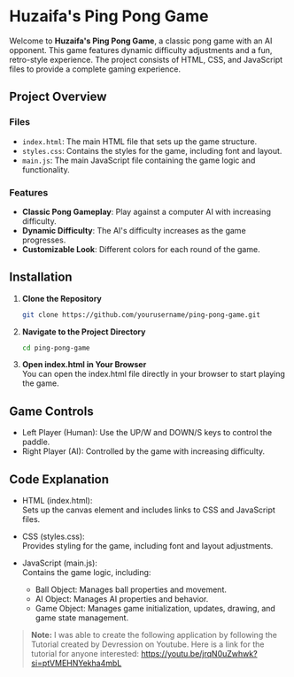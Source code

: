 # Huzaifa's Ping Pong Game

Welcome to **Huzaifa's Ping Pong Game**, a classic pong game with an AI opponent. This game features dynamic difficulty adjustments and a fun, retro-style experience. The project consists of HTML, CSS, and JavaScript files to provide a complete gaming experience.  

## Project Overview

### Files

- `index.html`: The main HTML file that sets up the game structure.
- `styles.css`: Contains the styles for the game, including font and layout.
- `main.js`: The main JavaScript file containing the game logic and functionality.

### Features

- **Classic Pong Gameplay**: Play against a computer AI with increasing difficulty.
- **Dynamic Difficulty**: The AI's difficulty increases as the game progresses.
- **Customizable Look**: Different colors for each round of the game.

## Installation

1. **Clone the Repository**

   ```bash
   git clone https://github.com/yourusername/ping-pong-game.git

2. **Navigate to the Project Directory**

   ```bash
   cd ping-pong-game

3. **Open index.html in Your Browser**  
You can open the index.html file directly in your browser to start playing the game.

## Game Controls
* Left Player (Human): Use the UP/W and DOWN/S keys to control the paddle.
* Right Player (AI): Controlled by the game with increasing difficulty.

## Code Explanation

* HTML (index.html):  
Sets up the canvas element and includes links to CSS and JavaScript files.

* CSS (styles.css):  
Provides styling for the game, including font and layout adjustments.

* JavaScript (main.js):  
Contains the game logic, including:  
   - Ball Object: Manages ball properties and movement.  
   - AI Object: Manages AI properties and behavior.  
   - Game Object: Manages game initialization, updates, drawing, and game state management.

      




        
> **Note:**
> I was able to create the following application by following the Tutorial created by Devression on Youtube. Here is a link for the tutorial for anyone interested: https://youtu.be/jrqN0uZwhwk?si=ptVMEHNYekha4mbL
